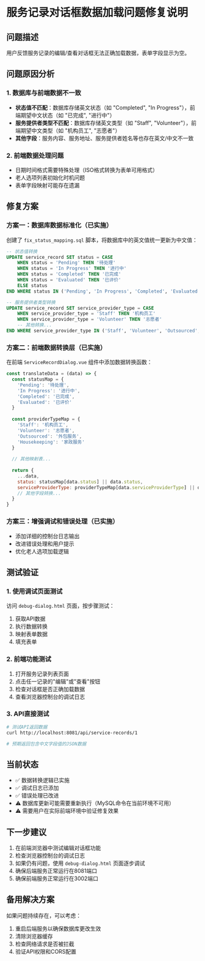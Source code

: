 # 服务记录对话框数据加载问题修复说明

## 问题描述
用户反馈服务记录的编辑/查看对话框无法正确加载数据，表单字段显示为空。

## 问题原因分析

### 1. 数据库与前端数据不一致
- **状态值不匹配**：数据库存储英文状态（如 "Completed", "In Progress"），前端期望中文状态（如 "已完成", "进行中"）
- **服务提供者类型不匹配**：数据库存储英文类型（如 "Staff", "Volunteer"），前端期望中文类型（如 "机构员工", "志愿者"）
- **其他字段**：服务内容、服务地址、服务提供者姓名等也存在英文/中文不一致

### 2. 前端数据处理问题
- 日期时间格式需要特殊处理（ISO格式转换为表单可用格式）
- 老人选项列表初始化时机问题
- 表单字段映射可能存在遗漏

## 修复方案

### 方案一：数据库数据标准化（已实施）
创建了 `fix_status_mapping.sql` 脚本，将数据库中的英文值统一更新为中文值：

```sql
-- 状态值转换
UPDATE service_record SET status = CASE 
    WHEN status = 'Pending' THEN '待处理'
    WHEN status = 'In Progress' THEN '进行中'
    WHEN status = 'Completed' THEN '已完成'
    WHEN status = 'Evaluated' THEN '已评价'
    ELSE status
END WHERE status IN ('Pending', 'In Progress', 'Completed', 'Evaluated');

-- 服务提供者类型转换
UPDATE service_record SET service_provider_type = CASE 
    WHEN service_provider_type = 'Staff' THEN '机构员工'
    WHEN service_provider_type = 'Volunteer' THEN '志愿者'
    -- 其他转换...
END WHERE service_provider_type IN ('Staff', 'Volunteer', 'Outsourced', 'Housekeeping');
```

### 方案二：前端数据转换层（已实施）
在前端 `ServiceRecordDialog.vue` 组件中添加数据转换函数：

```javascript
const translateData = (data) => {
  const statusMap = {
    'Pending': '待处理',
    'In Progress': '进行中',
    'Completed': '已完成',
    'Evaluated': '已评价'
  }
  
  const providerTypeMap = {
    'Staff': '机构员工',
    'Volunteer': '志愿者',
    'Outsourced': '外包服务',
    'Housekeeping': '家政服务'
  }
  
  // 其他映射表...
  
  return {
    ...data,
    status: statusMap[data.status] || data.status,
    serviceProviderType: providerTypeMap[data.serviceProviderType] || data.serviceProviderType,
    // 其他字段转换...
  }
}
```

### 方案三：增强调试和错误处理（已实施）
- 添加详细的控制台日志输出
- 改进错误处理和用户提示
- 优化老人选项加载逻辑

## 测试验证

### 1. 使用调试页面测试
访问 `debug-dialog.html` 页面，按步骤测试：
1. 获取API数据
2. 执行数据转换
3. 映射表单数据
4. 填充表单

### 2. 前端功能测试
1. 打开服务记录列表页面
2. 点击任一记录的"编辑"或"查看"按钮
3. 检查对话框是否正确加载数据
4. 查看浏览器控制台的调试日志

### 3. API直接测试
```bash
# 测试API返回数据
curl http://localhost:8081/api/service-records/1

# 预期返回包含中文字段值的JSON数据
```

## 当前状态
- ✅ 数据转换逻辑已实施
- ✅ 调试日志已添加
- ✅ 错误处理已改进
- ⚠️ 数据库更新可能需要重新执行（MySQL命令在当前环境不可用）
- ⚠️ 需要用户在实际前端环境中验证修复效果

## 下一步建议
1. 在前端浏览器中测试编辑对话框功能
2. 检查浏览器控制台的调试日志
3. 如果仍有问题，使用 `debug-dialog.html` 页面逐步调试
4. 确保后端服务正常运行在8081端口
5. 确保前端服务正常运行在3002端口

## 备用解决方案
如果问题持续存在，可以考虑：
1. 重启后端服务以确保数据库更改生效
2. 清除浏览器缓存
3. 检查网络请求是否被拦截
4. 验证API权限和CORS配置 
